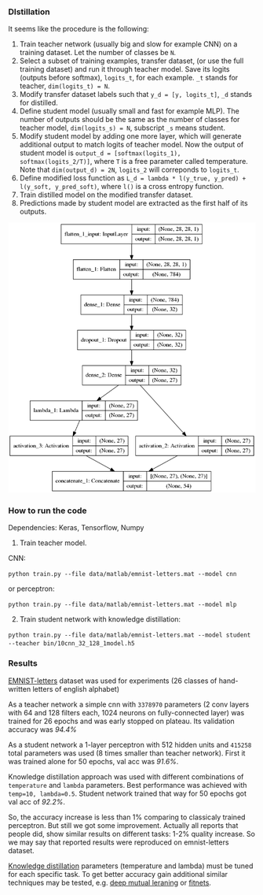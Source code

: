 ### DIstillation

It seems like the procedure is the following:
1) Train teacher network (usually big and slow for example CNN) on a training dataset. Let the number of classes be `N`.
2) Select a subset of training examples, transfer dataset, (or use the full training dataset) and run it through teacher model. Save its logits (outputs before softmax), `logits_t`, for each example. `_t` stands for teacher, `dim(logits_t) = N`.
3) Modify transfer dataset labels such that `y_d = [y, logits_t]`, `_d` stands for distilled.
4) Define student model (usually small and fast for example MLP). The number of outputs should be the same as the number of classes for teacher model, `dim(logits_s) = N`, subscript `_s` means student.
5) Modify student model by adding one more layer, which will generate additional output to match logits of teacher model. Now the output of student model is `output_d = [softmax(logits_1), softmax(logits_2/T)]`, where `T` is a free parameter called temperature. Note that `dim(output_d) = 2N`, `logits_2` will correponds to `logits_t`.
6) Define modified loss function as `L_d = lambda * l(y_true, y_pred) + l(y_soft, y_pred_soft)`, where `l()` is a cross entropy function.
7) Train distilled model on the modified transfer dataset.
8) Predictions made by student model are extracted as the first half of its outputs.

![Here is the model diagram of the student model](https://github.com/ychervonyi/distillation/blob/master/student_model_plot.png)

### How to run the code

Dependencies: Keras, Tensorflow, Numpy

1) Train teacher model. 

CNN:

```python train.py --file data/matlab/emnist-letters.mat --model cnn```

or perceptron:

```python train.py --file data/matlab/emnist-letters.mat --model mlp```

2) Train student network with knowledge distillation:

```python train.py --file data/matlab/emnist-letters.mat --model student --teacher bin/10cnn_32_128_1model.h5```

### Results
[EMNIST-letters](https://www.nist.gov/itl/iad/image-group/emnist-dataset) dataset was used for experiments (26 classes of hand-written letters of english alphabet)

As a teacher network a simple cnn with `3378970` parameters (2 conv layers with 64 and 128 filters each, 1024 neurons on fully-connected layer) was trained for 26 epochs and was early stopped on plateau. Its validation accuracy was _94.4%_

As a student network a 1-layer perceptron with 512 hidden units and `415258` total parameters was used (8 times smaller than teacher network). First it was trained alone for 50 epochs, val acc was _91.6%_.

Knowledge distillation approach was used with different combinations of `temperature` and `lambda` parameters. Best performance was achieved with `temp=10, lambda=0.5`. Student network trained that way for 50 epochs got val acc of _92.2%_. 

So, the accuracy increase is less than 1% comparing to classicaly trained perceptron. But still we got some improvement. Actually all reports that people did, show similar results on different tasks: 1-2% quality increase. So we may say that reported results were reproduced on emnist-letters dataset. 

[Knowledge distillation](https://arxiv.org/abs/1503.02531) parameters (temperature and lambda) must be tuned for each specific task. To get better accuracy gain additional similar techniques may be tested, e.g. [deep mutual leraning](https://arxiv.org/abs/1706.00384) or [fitnets](https://arxiv.org/abs/1412.6550). 

